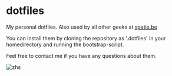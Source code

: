 dotfiles
========

My personal dotfiles. Also used by all other geeks at [spatie.be](http://spatie.be) 

You can install them by cloning the repository as '.dotfiles' in your homedirectory and running the bootstrap-script.

Feel free to contact me if you have any questions about them.

![zhs](http://freekmurze.github.io/dotfiles/images/zsh.png)
